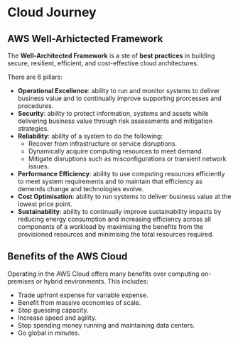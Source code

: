 # Cloud Journey
## AWS Well-Arhictected Framework
The **Well-Architected Framework** is a ste of **best practices** in building secure, resilient, efficient, and cost-effective cloud architectures.

There are 6 pillars:
- **Operational Excellence**: ability to run and monitor systems to deliver business value and to continually improve supporting prorcesses and procedures.
- **Security**: ability to protect information, systems and assets while delivering business value through risk assessments and mitigation strategies.
- **Reliability**: ability of a system to do the following:
    - Recover from infrastructure or service disruptions.
    - Dynamically acquire computing resources to meet demand.
    - Mitigate disruptions such as misconfigurations or transient network issues.
- **Performance Efficiency**: ability to use computing resources efficiently to meet system requirements and to maintain that efficiency as demends change and technologies evolve.
- **Cost Optimisation**: ability to run systems to deliver business value at the lowest price point.
- **Sustainability**: ability to continually improve sustainability impacts by reducing energy consumption and increasing efficiency across all components of a workload by maximising the benefits from the provisioned resources and minimising the total resources required.

## Benefits of the AWS Cloud
Operating in the AWS Cloud offers many benefits over computing on-premises or hybrid environments. This includes:
- Trade upfront expense for variable expense.
- Benefit from massive economies of scale.
- Stop guessing capacity.
- Increase speed and agility.
- Stop spending money running and maintaining data centers.
- Go global in minutes.

